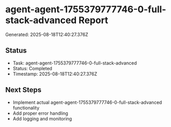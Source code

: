 # agent-agent-1755379777746-0-full-stack-advanced Report

Generated: 2025-08-18T12:40:27.376Z

## Status
- Task: agent-agent-1755379777746-0-full-stack-advanced
- Status: Completed
- Timestamp: 2025-08-18T12:40:27.376Z

## Next Steps
- Implement actual agent-agent-1755379777746-0-full-stack-advanced functionality
- Add proper error handling
- Add logging and monitoring
